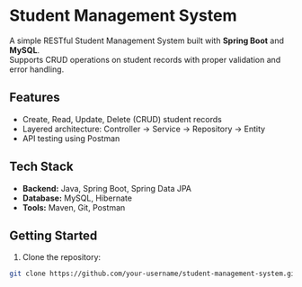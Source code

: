 # Student Management System

A simple RESTful Student Management System built with **Spring Boot** and **MySQL**.  
Supports CRUD operations on student records with proper validation and error handling.

## Features
- Create, Read, Update, Delete (CRUD) student records
- Layered architecture: Controller → Service → Repository → Entity
- API testing using Postman

## Tech Stack
- **Backend:** Java, Spring Boot, Spring Data JPA
- **Database:** MySQL, Hibernate
- **Tools:** Maven, Git, Postman

## Getting Started

1. Clone the repository:
```bash
git clone https://github.com/your-username/student-management-system.git
